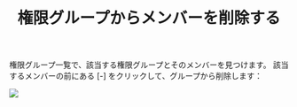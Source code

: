 ﻿---
title: 権限グループからメンバーを削除する
createTime: 2025/03/14 09:25:46
permalink: /jp/doc/player/group/remove/
---

権限グループ一覧で、該当する権限グループとそのメンバーを見つけます。
該当するメンバーの前にある [-] をクリックして、グループから削除します：

![](/player/group/remove/1.png)
